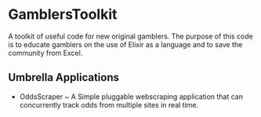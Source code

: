 # GamblersToolkit
A toolkit of useful code for new original gamblers.
The purpose of this code is to educate gamblers on the use of Elixir as a language and to save the community from Excel.

## Umbrella Applications
* OddsScraper ~ A Simple pluggable webscraping application that can concurrently track odds from multiple sites in real time.

